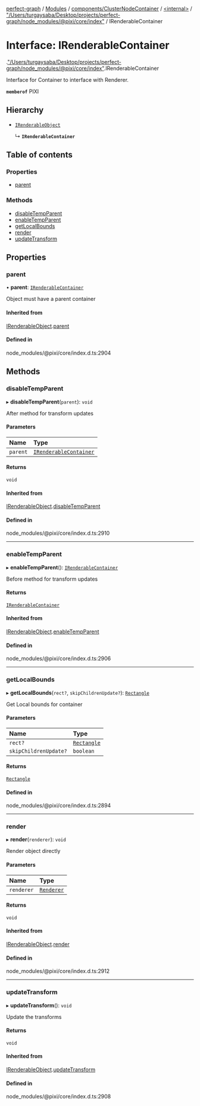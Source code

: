 [perfect-graph](../README.md) / [Modules](../modules.md) / [components/ClusterNodeContainer](../modules/components_ClusterNodeContainer.md) / [<internal\>](../modules/components_ClusterNodeContainer._internal_.md) / ["/Users/turgaysaba/Desktop/projects/perfect-graph/node\_modules/@pixi/core/index"](../modules/components_ClusterNodeContainer._internal_.__Users_turgaysaba_Desktop_projects_perfect_graph_node_modules__pixi_core_index_.md) / IRenderableContainer

# Interface: IRenderableContainer

[<internal>](../modules/components_ClusterNodeContainer._internal_.md).["/Users/turgaysaba/Desktop/projects/perfect-graph/node_modules/@pixi/core/index"](../modules/components_ClusterNodeContainer._internal_.__Users_turgaysaba_Desktop_projects_perfect_graph_node_modules__pixi_core_index_.md).IRenderableContainer

Interface for Container to interface with Renderer.

**`memberof`** PIXI

## Hierarchy

- [`IRenderableObject`](components_ClusterNodeContainer._internal_.IRenderableObject.md)

  ↳ **`IRenderableContainer`**

## Table of contents

### Properties

- [parent](components_ClusterNodeContainer._internal_.__Users_turgaysaba_Desktop_projects_perfect_graph_node_modules__pixi_core_index_.IRenderableContainer.md#parent)

### Methods

- [disableTempParent](components_ClusterNodeContainer._internal_.__Users_turgaysaba_Desktop_projects_perfect_graph_node_modules__pixi_core_index_.IRenderableContainer.md#disabletempparent)
- [enableTempParent](components_ClusterNodeContainer._internal_.__Users_turgaysaba_Desktop_projects_perfect_graph_node_modules__pixi_core_index_.IRenderableContainer.md#enabletempparent)
- [getLocalBounds](components_ClusterNodeContainer._internal_.__Users_turgaysaba_Desktop_projects_perfect_graph_node_modules__pixi_core_index_.IRenderableContainer.md#getlocalbounds)
- [render](components_ClusterNodeContainer._internal_.__Users_turgaysaba_Desktop_projects_perfect_graph_node_modules__pixi_core_index_.IRenderableContainer.md#render)
- [updateTransform](components_ClusterNodeContainer._internal_.__Users_turgaysaba_Desktop_projects_perfect_graph_node_modules__pixi_core_index_.IRenderableContainer.md#updatetransform)

## Properties

### parent

• **parent**: [`IRenderableContainer`](components_ClusterNodeContainer._internal_.IRenderableContainer.md)

Object must have a parent container

#### Inherited from

[IRenderableObject](components_ClusterNodeContainer._internal_.IRenderableObject.md).[parent](components_ClusterNodeContainer._internal_.IRenderableObject.md#parent)

#### Defined in

node_modules/@pixi/core/index.d.ts:2904

## Methods

### disableTempParent

▸ **disableTempParent**(`parent`): `void`

After method for transform updates

#### Parameters

| Name | Type |
| :------ | :------ |
| `parent` | [`IRenderableContainer`](components_ClusterNodeContainer._internal_.IRenderableContainer.md) |

#### Returns

`void`

#### Inherited from

[IRenderableObject](components_ClusterNodeContainer._internal_.IRenderableObject.md).[disableTempParent](components_ClusterNodeContainer._internal_.IRenderableObject.md#disabletempparent)

#### Defined in

node_modules/@pixi/core/index.d.ts:2910

___

### enableTempParent

▸ **enableTempParent**(): [`IRenderableContainer`](components_ClusterNodeContainer._internal_.IRenderableContainer.md)

Before method for transform updates

#### Returns

[`IRenderableContainer`](components_ClusterNodeContainer._internal_.IRenderableContainer.md)

#### Inherited from

[IRenderableObject](components_ClusterNodeContainer._internal_.IRenderableObject.md).[enableTempParent](components_ClusterNodeContainer._internal_.IRenderableObject.md#enabletempparent)

#### Defined in

node_modules/@pixi/core/index.d.ts:2906

___

### getLocalBounds

▸ **getLocalBounds**(`rect?`, `skipChildrenUpdate?`): [`Rectangle`](../classes/components_ClusterNodeContainer._internal_.Rectangle.md)

Get Local bounds for container

#### Parameters

| Name | Type |
| :------ | :------ |
| `rect?` | [`Rectangle`](../classes/components_ClusterNodeContainer._internal_.Rectangle.md) |
| `skipChildrenUpdate?` | `boolean` |

#### Returns

[`Rectangle`](../classes/components_ClusterNodeContainer._internal_.Rectangle.md)

#### Defined in

node_modules/@pixi/core/index.d.ts:2894

___

### render

▸ **render**(`renderer`): `void`

Render object directly

#### Parameters

| Name | Type |
| :------ | :------ |
| `renderer` | [`Renderer`](../classes/components_ClusterNodeContainer._internal_.Renderer.md) |

#### Returns

`void`

#### Inherited from

[IRenderableObject](components_ClusterNodeContainer._internal_.IRenderableObject.md).[render](components_ClusterNodeContainer._internal_.IRenderableObject.md#render)

#### Defined in

node_modules/@pixi/core/index.d.ts:2912

___

### updateTransform

▸ **updateTransform**(): `void`

Update the transforms

#### Returns

`void`

#### Inherited from

[IRenderableObject](components_ClusterNodeContainer._internal_.IRenderableObject.md).[updateTransform](components_ClusterNodeContainer._internal_.IRenderableObject.md#updatetransform)

#### Defined in

node_modules/@pixi/core/index.d.ts:2908
